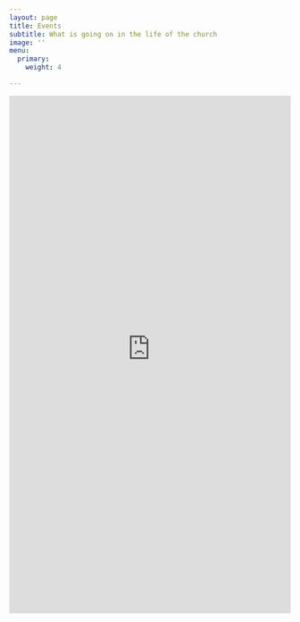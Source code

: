 ```yaml
---
layout: page
title: Events
subtitle: What is going on in the life of the church
image: ''
menu:
  primary:
    weight: 4

---
```

<div class="aspect-ratio aspect-ratio--9x16">
<iframe frameborder="0" height="928" scrolling="no" src="https://libertychurchwales.churchsuite.com/embed/calendar/events" style="border-width:0" width="100%" class="aspect-ratio--object"></iframe>
</div>